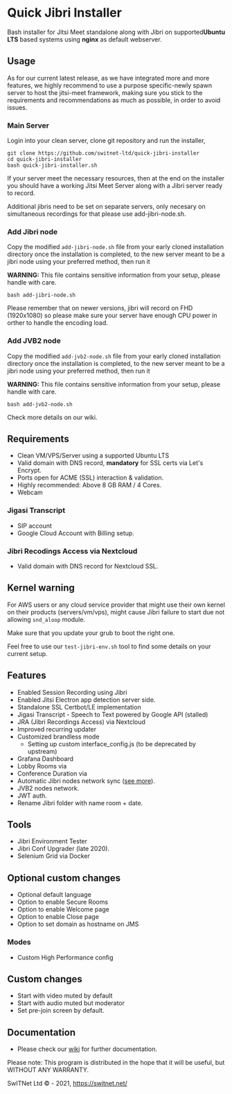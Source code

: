 # Quick Jibri Installer
Bash installer for Jitsi Meet standalone along with Jibri on supported**Ubuntu LTS** based systems using **nginx** as default webserver.

## Usage
As for our current latest release, as we have integrated more and more features, we highly recommend to use a purpose specific-newly spawn server to host the jitsi-meet framework, making sure you stick to the requirements and recommendations as much as possible, in order to avoid issues.


### Main Server
Login into your clean server, clone git repository and run the installer,

```
git clone https://github.com/switnet-ltd/quick-jibri-installer
cd quick-jibri-installer
bash quick-jibri-installer.sh
```
If your server meet the necessary resources, then at the end on the installer you should have a working Jitsi Meet Server along with a Jibri server ready to record.

Additional jibris need to be set on separate servers, only necesary on simultaneous recordings for that please use add-jibri-node.sh.

### Add Jibri node

Copy the modified `add-jibri-node.sh` file from your early cloned installation directory once the installation is completed, to the new server meant to be a jibri node using your preferred method, then run it

**WARNING:** This file contains sensitive information from your setup, please handle with care.

```
bash add-jibri-node.sh
```

Please remember that on newer versions, jibri will record on FHD (1920x1080) so please make sure your server have enough CPU power in orther to handle the encoding load.

### Add JVB2 node

Copy the modified `add-jvb2-node.sh` file from your early cloned installation directory once the installation is completed, to the new server meant to be a jibri node using your preferred method, then run it

**WARNING:** This file contains sensitive information from your setup, please handle with care.

```
bash add-jvb2-node.sh
```

Check more details on our wiki.

## Requirements
* Clean VM/VPS/Server using a supported Ubuntu LTS
* Valid domain with DNS record, **mandatory** for SSL certs via Let's Encrypt.
* Ports open for ACME (SSL) interaction & validation.
* Highly recommended: Above 8 GB RAM / 4 Cores.
* Webcam

### Jigasi Transcript
* SIP account
* Google Cloud Account with Billing setup.

### Jibri Recodings Access via Nextcloud
* Valid domain with DNS record for Nextcloud SSL.

## Kernel warning
For AWS users or any cloud service provider that might use their own kernel on their products (servers/vm/vps), might cause Jibri failure to start due not allowing `snd_aloop` module.

Make sure that you update your grub to boot the right one.

Feel free to use our `test-jibri-env.sh` tool to find some details on your current setup.

## Features
* Enabled Session Recording using Jibri
* Enabled Jitsi Electron app detection server side.
* Standalone SSL Certbot/LE implementation
* Jigasi Transcript - Speech to Text powered by Google API (stalled)
* JRA (Jibri Recordings Access) via Nextcloud
* Improved recurring updater
* Customized brandless mode
  * Setting up custom interface_config.js (to be deprecated by upstream)
* Grafana Dashboard
* Lobby Rooms via
* Conference Duration via
* Automatic Jibri nodes network sync ([see more](https://github.com/switnet-ltd/quick-jibri-installer/wiki/Setup-and-Jibri-Nodes)).
* JVB2 nodes network.
* JWT auth.
* Rename Jibri folder with name room + date.

## Tools
* Jibri Environment Tester
 * Jibri Conf Upgrader (late 2020).
* Selenium Grid via Docker

## Optional custom changes
* Optional default language
* Option to enable Secure Rooms
* Option to enable Welcome page
* Option to enable Close page
* Option to set domain as hostname on JMS

### Modes
* Custom High Performance config

## Custom changes
* Start with video muted by default
* Start with audio muted but moderator
* Set pre-join screen by default.


## Documentation
* Please check our [wiki](https://github.com/switnet-ltd/quick-jibri-installer/wiki) for further documentation.

Please note: This program is distributed in the hope that it will be useful, but WITHOUT ANY WARRANTY.

SwITNet Ltd © - 2021, https://switnet.net/
